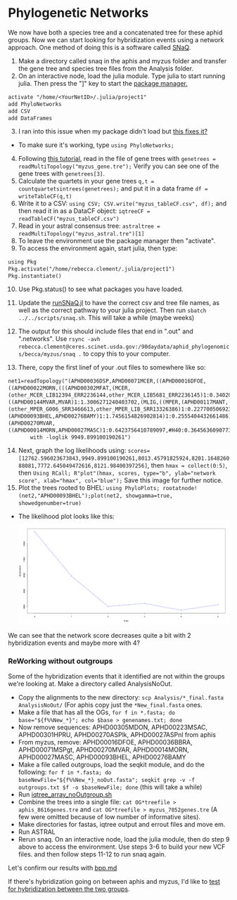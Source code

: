 # Phylogenetic Networks

We now have both a species tree and a concatenated tree for these aphid groups. Now we can start looking for hybridization events using a network approach. One method of doing this is a software called [SNaQ](http://crsl4.github.io/PhyloNetworks.jl/latest/man/inputdata/).
1) Make a directory called snaq in the aphis and myzus folder and transfer the gene tree and species tree files from the Analysis folder.
2)  On an interactive node, load the julia module. Type julia to start running julia. Then press the "]" key to start the [package manager.](https://researchcomputing.princeton.edu/support/knowledge-base/julia)
```
activate "/home/<YourNetID>/.julia/project1"
add PhyloNetworks
add CSV
add DataFrames
```
3) I ran into this issue when my package didn't load but [this fixes it? ](https://discourse.julialang.org/t/help-with-registry-toml-missing/49304)
* To make sure it's working, type `using PhyloNetworks;`
4) Following [this tutorial](http://crsl4.github.io/PhyloNetworks.jl/latest/man/inputdata/), read in the file of gene trees with `genetrees = readMultiTopology("myzus_gene.tre");` Verify you can see one of the gene trees with `genetrees[3]`.
5) Calculate the quartets in your gene trees `q,t = countquartetsintrees(genetrees);` and put it in a data frame `df = writeTableCF(q,t)`
6) Write it to a CSV: `using CSV; CSV.write("myzus_tableCF.csv", df);` and then read it in as a DataCF object: `iqtreeCF = readTableCF("myzus_tableCF.csv")`
7) Read in your astral consensus tree: `astraltree = readMultiTopology("myzus_astral.tre")[1]`
8) To leave the environment use the package manager then "activate". 
9) To access the environment again, start julia, then type:
```
using Pkg
Pkg.activate("/home/rebecca.clement/.julia/project1")
Pkg.instantiate()
```
10) Use Pkg.status() to see what packages you have loaded.
11) Update the [runSNaQ.jl](scripts/runSNaQ.jl) to have the correct csv and tree file names, as well as the correct pathway to your julia project. Then run `sbatch ../../scripts/snaq.sh`. This will take a while (maybe weeks)

12) The output for this should include files that end in ".out" and ".networks". Use `rsync -avh rebecca.clement@ceres.scinet.usda.gov:/90daydata/aphid_phylogenomics/becca/myzus/snaq .` to copy this to your computer.
13) There, copy the first linef of your .out files to somewhere like so: 
```
net1=readTopology("(APHD00036DSP,APHD00071MCER,((APHD00016DFOE,((APHD00022MORN,(((APHD00302MFAT,(MCER,(other_MCER_LIB12394_ERR2236144,other_MCER_LIB5681_ERR2236145)1:0.34020204668869153)1:1.3389582439181718)1:0.3511118648772409,MLYT)1:1.3948488629125004,((APHD00144MVAR,MVAR)1:1.3006271240403702,(MLIG,((MPER,(APHD00117MANT,(other_MPER_G006_SRR3466613,other_MPER_LIB_SRR13326386)1:0.22770050692379168)1:0.265552135594068)1:0.0)#H40:2.387520580453654::0.9651641615961939)1:1.872029848875635)1:1.0669081318869058)1:0.20402802660142075):1.2198090079813604,(APHD00093BHEL,APHD00276BAMY)1:1.7456154826902814)1:0.2555404432661486):0.9158879326927422,(APHD00270MVAR,((APHD00014MORN,APHD00027MASC)1:0.6423756410789097,#H40:0.36456360907732577::0.03483583840380611)1:0.014440375552506414)1:0.252533259169379)1:0.32390463062504393)1;
       with -loglik 9949.899100190261")
 ```
 14) Next, graph the log likelihoods using: `scores=[12762.596023673843,9949.899100190261,8013.45791825924,8201.164826088081,7772.645049472616,8121.98400397256]`, then `hmax = collect(0:5)`, then `Using RCall; R"plot"(hmax, scores, type="b", ylab="network score", xlab="hmax", col="blue");` Save this image for further notice. 
 15) Plot the trees rooted to BHEL: `using PhyloPlots; rootatnode!(net2,"APHD00093BHEL");plot(net2, showgamma=true, showedgenumber=true)`
 * The likelihood plot looks like this: 
![](figs/myzus_loglik.png)

We can see that the network score decreases quite a bit with 2 hybridization events and maybe more with 4?

### ReWorking without outgroups
Some of the hybridization events that it identified are not within the groups we're looking at. Make a directory called AnalysisNoOut.
* Copy the alignments to the new directory: `scp Analysis/*_final.fasta AnalysisNoOut/` (For aphis copy just the `*New_final.fasta` ones.
* Make a file that has all the OGs, `for f in *.fasta; do base="${f%%New_*}"; echo $base > genenames.txt; done`
* Now remove sequences: APHD00305MDON, APHD00223MSAC, APHD00301HPRU, APHD00270ASPlk, APHD00027ASPnl from aphis
* From myzus, remove: APHD00016DFOE, APHD00036BBRA, APHD00071MSPgt, APHD00270MVAR, APHD00014MORN, APHD00027MASC, APHD00093BHEL, APHD00276BAMY
* Make a file called outgroups, load the seqkit module, and do the following: `for f in *.fasta; do baseNewFile="${f%%New_*}_noOut.fasta"; seqkit grep -v -f outgroups.txt $f -o $baseNewFile; done` (this will take a while)
* Run [iqtree_array_noOutgroup.sh](scripts/iqtree_array_noOutgroup.sh)
* Combine the trees into a single file: `cat OG*treefile > aphis_8616genes.tre` and `cat OG*treefile > myzus_7052genes.tre` (A few were omitted because of low number of informative sites).
* Make directories for fastas, iqtree output and errout files and move em.
* Run ASTRAL
* Rerun snaq. On an interactive node, load the julia module, then do step 9 above to access the environment. Use steps 3-6 to build your new VCF files. and then follow steps 11-12 to run snaq again.

Let's confirm our results with [bpp.md](bpp.md)

If there's hybridization going on between aphis and myzus, I'd like to [test for hybridization between the two groups](snaq_both.md). 
